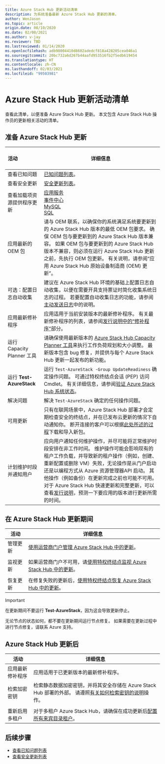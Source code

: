 ```yaml
---
title: Azure Stack Hub 更新活动清单
description: 为系统准备最新 Azure Stack Hub 更新的清单。
author: WenJason
ms.topic: article
origin.date: 08/10/2020
ms.date: 02/08/2021
ms.author: v-jay
ms.reviewer: TBD
ms.lastreviewed: 01/14/2020
ms.openlocfilehash: adb98004410d8602adedcf818a428205cea046a1
ms.sourcegitcommit: 20bc732a6d267b44aafd953516fb2f5edb619454
ms.translationtype: HT
ms.contentlocale: zh-CN
ms.lasthandoff: 02/03/2021
ms.locfileid: "99503981"
---
```

# <a name="azure-stack-hub-update-activity-checklist"></a>Azure Stack Hub 更新活动清单

查看此清单，以便准备 Azure Stack Hub 更新。 本文包含 Azure Stack Hub 操作员的更新相关活动的清单。

## <a name="prepare-for-azure-stack-hub-update"></a>准备 Azure Stack Hub 更新

| &nbsp; &nbsp; &nbsp; &nbsp; &nbsp; &nbsp; &nbsp; &nbsp; &nbsp; &nbsp; &nbsp; 活动 &nbsp; &nbsp; &nbsp; &nbsp; &nbsp; &nbsp; &nbsp; &nbsp; &nbsp; &nbsp; &nbsp;                   | 详细信息                                                   |
|------------------------------|-----------------------------------------------------------|
| 查看已知问题     | [已知问题列表](known-issues.md)。                |
| 查看安全更新 | [安全更新列表](release-notes-security-updates.md)。      |
| 查看加载项资源提供程序更新 | [应用服务](azure-stack-app-service-update.md)<br>[事件中心](resource-provider-apply-updates.md)<br> [MySQL](azure-stack-mysql-resource-provider-update.md)<br>[SQL](azure-stack-sql-resource-provider-update.md)<br>  |
| 应用最新的 OEM 包 | 请与 OEM 联系，以确保你的系统满足系统要更新到的 Azure Stack Hub 版本的最低 OEM 包要求。 确保 OEM 包与要更新到的 Azure Stack Hub 版本兼容。 如果 OEM 包与要更新到的 Azure Stack Hub 版本不兼容，则必须在运行 Azure Stack Hub 更新之前，先执行 OEM 包更新。 有关说明，请参阅“应用 Azure Stack Hub 原始设备制造商 (OEM) 更新”。 |
| 可选：配置日志自动收集 | 建议在 Azure Stack Hub 环境的基础上配置日志自动收集，以便在需要开具支持票证时简化收集系统日志的过程。 若要配置自动收集日志的功能，请参阅[主动发送日志](./diagnostic-log-collection.md#send-logs-proactively)中的说明。 |
| 应用最新修补程序 | 应用适用于当前安装版本的最新修补程序。 有关最新修补程序的列表，请参阅[发行说明中的“修补程序”](release-notes.md)部分。 |
| 运行 Capacity Planner 工具 | 请确保使用最新版本的 [Azure Stack Hub Capacity Planner 工具](azure-stack-capacity-planning-overview.md)来执行工作负荷规划和大小调整。 最新版本包含 bug 修复，并提供与每个 Azure Stack Hub 更新一起发布的新功能。 |
| 运行 **Test-AzureStack** | 运行 `Test-AzureStack -Group UpdateReadiness` 确定操作问题。 可通过特权终结点会话 (PEP) 访问 Cmdlet。 有关详细信息，请参阅[验证 Azure Stack Hub 系统状态](azure-stack-diagnostic-test.md)。 |
| 解决问题 | 解决 `Test-AzureStack` 确定的任何操作问题。 |
| 可用更新 | 只有在联网场景中，Azure Stack Hub 部署才会定期检查安全的终结点，并在已发布云更新的情况下自动通知你。 断开连接的客户可以根据[此处所述的过程](azure-stack-apply-updates.md)下载和导入新包。 |
| 计划维护时段并通知用户 | 应向用户通知任何维护操作，并尽可能将正常维护时段安排在非工作时间。 维护操作可能会影响现有的租户工作负载，并导致新的租户操作（例如，创建、重新配置或删除 VM）失败，无论操作是从门户启动还是以编程方式从 Azure 资源管理器API 启动。 其他操作（例如备份）在更新完成之前也可能不可用。 对于 Azure Stack Hub 快速更新和完整更新，可以查看[发行说明](release-notes.md)，预测一下要应用的版本进行更新所需的时间。 |

## <a name="during-azure-stack-hub-update"></a>在 Azure Stack Hub 更新期间

| 活动 | 详细信息 |
|--------------------|------------------------------------------------------------------------------------------------------|
| 管理更新 |[使用运营商门户管理 Azure Stack Hub 中的更新](azure-stack-updates.md)。 |
|  |  |
| 监视更新 | 如果运营商门户不可用，请[使用特权终结点监视 Azure Stack Hub 中的更新](azure-stack-monitor-update.md)。 |
|  |  |
| 恢复更新 | 在修复失败的更新后，[使用特权终结点恢复 Azure Stack Hub 中的更新](azure-stack-monitor-update.md)。 |

> [!IMPORTANT]  
> 在更新期间不要运行 **Test-AzureStack**，因为这会导致更新停止。
>
>无论节点的状态如何，都不要在更新期间运行节点修复。
>如果需要在更新过程中进行节点修复，请联系 Azure 支持。

## <a name="after-azure-stack-hub-update"></a>Azure Stack Hub 更新后

| 活动 | 详细信息 |
|--------------------------|----------------------------------------------------------------------------------------------------------------------------------------------------------------|
| 应用最新修补程序 | 应用适用于已更新版本的最新修补程序。 |
| 检索加密密钥 | 检索静态数据加密密钥，并将其安全存储在 Azure Stack Hub 部署的外部。 请遵照[有关如何检索密钥的说明](azure-stack-security-bitlocker.md)操作。 |
|  |  |
| 重新启用多租户 | 对于多租户 Azure Stack Hub，请确保在成功更新后[配置所有来宾目录租户](azure-stack-enable-multitenancy.md#configure-guest-directory)。 |

## <a name="next-steps"></a>后续步骤

- [查看已知问题列表](known-issues.md)
- [查看安全更新列表](release-notes-security-updates.md)
